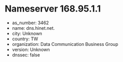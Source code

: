 # Nameserver 168.95.1.1

* as_number: 3462
* name: dns.hinet.net.
* city: Unknown
* country: TW
* organization: Data Communication Business Group
* version: Unknown
* dnssec: false

